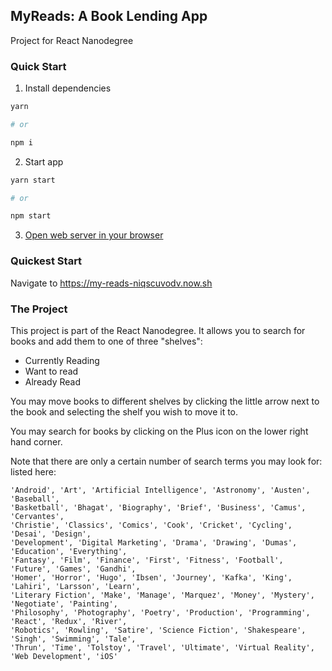 ## MyReads: A Book Lending App

Project for React Nanodegree

### Quick Start
1. Install dependencies
```bash
yarn

# or

npm i
```

2. Start app
```bash
yarn start

# or

npm start
```

3. [Open web server in your browser](http://localhost:3000)

### Quickest Start
Navigate to https://my-reads-niqscuvodv.now.sh 

### The Project

This project is part of the React Nanodegree. It allows you to search for books and add them to one of three "shelves":

- Currently Reading
- Want to read
- Already Read

You may move books to different shelves by clicking the little arrow next to the book and selecting the shelf you
wish to move it to.

You may search for books by clicking on the Plus icon on the lower right hand corner.

Note that there are only a certain number of search terms you may look for: listed here:

```
'Android', 'Art', 'Artificial Intelligence', 'Astronomy', 'Austen', 'Baseball', 
'Basketball', 'Bhagat', 'Biography', 'Brief', 'Business', 'Camus', 'Cervantes', 
'Christie', 'Classics', 'Comics', 'Cook', 'Cricket', 'Cycling', 'Desai', 'Design', 
'Development', 'Digital Marketing', 'Drama', 'Drawing', 'Dumas', 'Education', 'Everything', 
'Fantasy', 'Film', 'Finance', 'First', 'Fitness', 'Football', 'Future', 'Games', 'Gandhi', 
'Homer', 'Horror', 'Hugo', 'Ibsen', 'Journey', 'Kafka', 'King', 'Lahiri', 'Larsson', 'Learn', 
'Literary Fiction', 'Make', 'Manage', 'Marquez', 'Money', 'Mystery', 'Negotiate', 'Painting', 
'Philosophy', 'Photography', 'Poetry', 'Production', 'Programming', 'React', 'Redux', 'River', 
'Robotics', 'Rowling', 'Satire', 'Science Fiction', 'Shakespeare', 'Singh', 'Swimming', 'Tale', 
'Thrun', 'Time', 'Tolstoy', 'Travel', 'Ultimate', 'Virtual Reality', 'Web Development', 'iOS'
```
